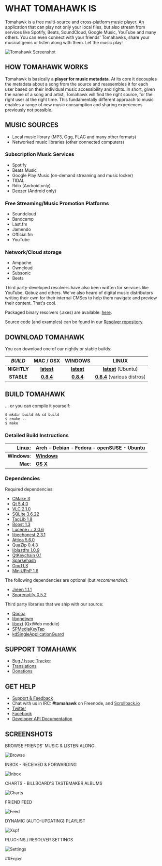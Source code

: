 # WHAT TOMAHAWK IS

Tomahawk is a free multi-source and cross-platform music player. An application that can play not only your local files, but also stream from services like Spotify, Beats, SoundCloud, Google Music, YouTube and many others. You can even connect with your friends' Tomahawks, share your musical gems or listen along with them. Let the music play!

![Tomahawk Screenshot](/data/screenshots/tomahawk-screenshot.png?raw=true)

## HOW TOMAHAWK WORKS

Tomahawk is basically a **player for music metadata**. At its core it decouples the metadata about a song from the source and reassembles it for each user based on their individual music accessibility and rights. In short, given the name of a song and artist, Tomahawk will find the right source, for the right user at the right time.  This fundamentally different approach to music enables a range of new music consumption and sharing experiences previously not possible.

## MUSIC SOURCES

* Local music library (MP3, Ogg, FLAC and many other formats)
* Networked music libraries (other connected computers)

### Subscription Music Services

* Spotify
* Beats Music
* Google Play Music (on-demand streaming and music locker)
* TIDAL
* Rdio (Android only)
* Deezer (Android only)

### Free Streaming/Music Promotion Platforms

* Soundcloud
* Bandcamp
* Last.fm
* Jamendo
* Official.fm
* YouTube

### Network/Cloud storage

* Ampache
* Owncloud
* Subsonic
* Beets

Third party-developed resolvers have also been written for services like YouTube, Qobuz and others. We've also heard of digital music distributors writing their own for their internal CMSes to help them navigate and preview their content. That's cool.

Packaged binary resolvers (.axes) are available: [here](http://teom.org/axes).

Source code (and examples) can be found in our [Resolver repository](https://github.com/tomahawk-player/tomahawk-resolvers).

## DOWNLOAD TOMAHAWK

You can download one of our nightly or stable builds:

| *BUILD* | MAC / OSX | WINDOWS | LINUX |
|:-------:|:---------:|:-------:|:-----:|
|**NIGHTLY** | [**latest**](http://download.tomahawk-player.org/nightly/mac/Tomahawk-latest.dmg) | [**latest**](http://download.tomahawk-player.org/nightly/windows/tomahawk-latest.exe) | [**latest**](https://launchpad.net/~tomahawk/+archive/ubuntu/nightly) (Ubuntu) |
|**STABLE** | [**0.8.4**](http://download.tomahawk-player.org/Tomahawk-0.8.4.dmg) | [**0.8.4**](http://download.tomahawk-player.org/tomahawk-0.8.4.exe) | [**0.8.4**](http://www.tomahawk-player.org/#page-about) (various distros) |

## BUILD TOMAHAWK

... or you can compile it yourself:

    $ mkdir build && cd build
    $ cmake ..
    $ make

### Detailed Build Instructions

| Linux: | [Arch](http://wiki.tomahawk-player.org/index.php/Building_ArchLinux_package) **-** [Debian](http://wiki.tomahawk-player.org/index.php/Building_on_Debian) **-** [Fedora](http://wiki.tomahawk-player.org/index.php/Building_on_Fedora) **-** [openSUSE](http://wiki.tomahawk-player.org/index.php/Building_on_openSUSE) **-** [Ubuntu](http://wiki.tomahawk-player.org/index.php/Building_on_Ubuntu) |
|------:|:------|
| **Windows**: | [**Windows**](http://wiki.tomahawk-player.org/index.php/Building_Windows_Binary) |
| **Mac**: | [**OS X**](http://wiki.tomahawk-player.org/index.php/Building_OS_X_Application_Bundle) |

### Dependencies

Required dependencies:

* [CMake 3](http://www.cmake.org/)
* [Qt 5.4.0](http://qt-project.org/)
* [VLC 2.1.0](https://videolan.org/vlc/)
* [SQLite 3.6.22](http://www.sqlite.org/)
* [TagLib 1.8](https://taglib.github.io/)
* [Boost 1.3](http://www.boost.org/)
* [Lucene++ 3.0.6](https://github.com/luceneplusplus/LucenePlusPlus/)
* [libechonest 2.3.1](http://projects.kde.org/projects/playground/libs/libechonest/)
* [Attica 5.6.0](http://ftp.kde.org/stable/attica/)
* [QuaZip 0.4.3](http://quazip.sourceforge.net/)
* [liblastfm 1.0.9](https://github.com/lastfm/liblastfm/)
* [QtKeychain 0.1](https://github.com/frankosterfeld/qtkeychain/)
* [Sparsehash](https://code.google.com/p/sparsehash/)
* [GnuTLS](http://gnutls.org/)
* [MiniUPnP 1.6](http://miniupnp.free.fr/)

The following dependencies are optional (but *recommended*):

* [Jreen 1.1.1](http://qutim.org/jreen/)
* [Snorenotify 0.5.2](https://github.com/Snorenotify/Snorenotify/)

Third party libraries that we ship with our source:

* [Qocoa](https://github.com/mikemcquaid/Qocoa/)
* [libqnetwm](https://code.google.com/p/libqnetwm/)
* [libqxt](http://libqxt.org/) (QxtWeb module)
* [SPMediaKeyTap](https://github.com/nevyn/SPMediaKeyTap/)
* [kdSingleApplicationGuard](http://www.kdab.com/)

## SUPPORT TOMAHAWK

* [Bug / Issue Tracker](https://bugs.tomahawk-player.org/secure/Dashboard.jspa)
* [Translations](https://www.transifex.com/projects/p/tomahawk/)
* [Donations](https://flattr.com/thing/169312/Tomahawk)

## GET HELP

* [Support & Feedback](https://tomahawk.uservoice.com)
* Chat with us in IRC: **#tomahawk** on Freenode, and [Scrollback.io](https://scrollback.io/tomahawk)
* [Twitter](https://twitter.com/tomahawk)
* [Facebook](https://facebook.com/tomahawkplayer)
* [Developer API Documentation](http://dev.tomahawk-player.org/api/classes.html)

## SCREENSHOTS

BROWSE FRIENDS' MUSIC & LISTEN ALONG

![Browse](https://dchtm6r471mui.cloudfront.net/hackpad.com_ZRZMJDdxrVe_p.242147_1410998050088_listen-along.jpg)

INBOX - RECEIVED & FORWARDING

![Inbox](https://dchtm6r471mui.cloudfront.net/hackpad.com_ZRZMJDdxrVe_p.242147_1410997751044_inbox.jpg)

CHARTS - BILLBOARD'S TASTEMAKER ALBUMS

![Charts](https://dchtm6r471mui.cloudfront.net/hackpad.com_ZRZMJDdxrVe_p.242147_1410997901969_charts.jpg)

FRIEND FEED

![Feed](https://dchtm6r471mui.cloudfront.net/hackpad.com_ZRZMJDdxrVe_p.242147_1410971283885_heroshot.png)

DYNAMIC (AUTO-UPDATING) PLAYLIST

![Xspf](https://dchtm6r471mui.cloudfront.net/hackpad.com_ZRZMJDdxrVe_p.242147_1410998362549_dynamic-playlist-1.jpg)

PLUG-INS / RESOLVER SETTINGS

![Settings](https://dchtm6r471mui.cloudfront.net/hackpad.com_ZRZMJDdxrVe_p.242147_1410998587408_prefs.jpg)

##Enjoy!
